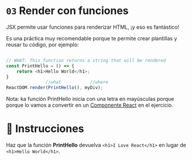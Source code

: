 # `03` Render con funciones

JSX permite usar funciones para renderizar HTML, ¡y eso es fantástico!

Es una práctica muy recomendable porque te permite crear plantillas y reusar tu código, por ejemplo:

```js

// WHAT: This function returns a string that will be rendered
const PrintHello = () => {
    return <h1>Hello World</h1>;
}
               //what           //where
ReactDOM.render(PrintHello(), myDiv);
```

Nota: ka función PrintHello inicia con una letra en mayúsculas porque porque lo vamos a convertir en un [Componente React](https://reactjs.org/docs/react-component.html) en el ejercicio.

# :speech_balloon: Instrucciones

Haz que la función __PrintHello__ devuelva `<h1>I Love React</h1>` en lugar de `<h1>Hello World</h1>`.
